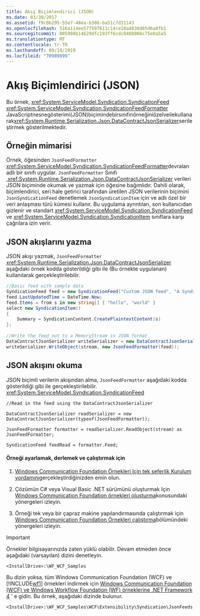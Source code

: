 ```yaml
---
title: Akış Biçimlendirici (JSON)
ms.date: 03/30/2017
ms.assetid: f9c0b295-55e7-48ea-b308-ba51c7d31143
ms.openlocfilehash: 516a114ee577597611c14ce10ad838d85d6a0fb1
ms.sourcegitcommit: 005980b14629dfc193ff6cdc040800bc75e0a5a5
ms.translationtype: MT
ms.contentlocale: tr-TR
ms.lasthandoff: 09/14/2019
ms.locfileid: "70989899"
---
```

# <a name="feed-formatter-json"></a>Akış Biçimlendirici (JSON)
Bu örnek, <xref:System.ServiceModel.Syndication.SyndicationFeed> <xref:System.ServiceModel.Syndication.SyndicationFeedFormatter> JavaScriptnesnegösterimi(JSON)biçimindebirsınıfınörneğiniözelveilekullanarak<xref:System.Runtime.Serialization.Json.DataContractJsonSerializer>serileştirmek gösterilmektedir.  
  
## <a name="architecture-of-the-sample"></a>Örneğin mimarisi  
 Örnek, öğesinden `JsonFeedFormatter` <xref:System.ServiceModel.Syndication.SyndicationFeedFormatter>devralan adlı bir sınıfı uygular. `JsonFeedFormatter` Sınıfı ,<xref:System.Runtime.Serialization.Json.DataContractJsonSerializer> verileri JSON biçiminde okumak ve yazmak için öğesine bağımlıdır. Dahili olarak, biçimlendirici, seri hale getirici tarafından üretilen JSON verilerinin biçimini `JsonSyndicationFeed` denetlemek `JsonSyndicationItem` için ve adlı özel bir veri anlaşması türü kümesi kullanır. Bu uygulama ayrıntıları, son kullanıcıdan gizlenir ve standart <xref:System.ServiceModel.Syndication.SyndicationFeed> ve <xref:System.ServiceModel.Syndication.SyndicationItem> sınıflara karşı çağrılara izin verir.  
  
## <a name="writing-json-feeds"></a>JSON akışlarını yazma  
 JSON akışı yazmak, `JsonFeedFormatter` <xref:System.Runtime.Serialization.Json.DataContractJsonSerializer> aşağıdaki örnek kodda gösterildiği gibi ile (Bu örnekte uygulanan) kullanılarak gerçekleştirilebilir.  
  
```csharp  
//Basic feed with sample data  
SyndicationFeed feed = new SyndicationFeed("Custom JSON feed", "A Syndication extensibility sample", null);  
feed.LastUpdatedTime = DateTime.Now;  
feed.Items = from s in new string[] { "hello", "world" }  
select new SyndicationItem()  
{  
    Summary = SyndicationContent.CreatePlaintextContent(s)  
};  
  
//Write the feed out to a MemoryStream in JSON format  
DataContractJsonSerializer writeSerializer = new DataContractJsonSerializer(typeof(JsonFeedFormatter));  
writeSerializer.WriteObject(stream, new JsonFeedFormatter(feed));  
```  
  
## <a name="reading-a-json-feed"></a>JSON akışını okuma  
 JSON biçimli verilerin akışından alma, `JsonFeedFormatter` aşağıdaki kodda gösterildiği gibi ile gerçekleştirilebilir. <xref:System.ServiceModel.Syndication.SyndicationFeed>  
  
 `//Read in the feed using the DataContractJsonSerializer`  
  
 `DataContractJsonSerializer readSerializer = new DataContractJsonSerializer(typeof(JsonFeedFormatter));`  
  
 `JsonFeedFormatter formatter = readSerializer.ReadObject(stream) as JsonFeedFormatter;`  
  
 `SyndicationFeed feedRead = formatter.Feed;`  
  
#### <a name="to-set-up-build-and-run-the-sample"></a>Örneği ayarlamak, derlemek ve çalıştırmak için  
  
1. [Windows Communication Foundation Örnekleri Için tek seferlik Kurulum yordamını](../../../../docs/framework/wcf/samples/one-time-setup-procedure-for-the-wcf-samples.md)gerçekleştirdiğinizden emin olun.  
  
2. Çözümün C# veya Visual Basic .NET sürümünü oluşturmak Için [Windows Communication Foundation örnekleri oluşturma](../../../../docs/framework/wcf/samples/building-the-samples.md)konusundaki yönergeleri izleyin.  
  
3. Örneği tek veya bir çapraz makine yapılandırmasında çalıştırmak için [Windows Communication Foundation Örnekleri çalıştırma](../../../../docs/framework/wcf/samples/running-the-samples.md)bölümündeki yönergeleri izleyin.  
  
> [!IMPORTANT]
> Örnekler bilgisayarınızda zaten yüklü olabilir. Devam etmeden önce aşağıdaki (varsayılan) dizini denetleyin.  
>   
> `<InstallDrive>:\WF_WCF_Samples`  
>   
> Bu dizin yoksa, tüm Windows Communication Foundation (WCF) ve [!INCLUDE[wf1](../../../../includes/wf1-md.md)] örnekleri indirmek için [Windows Communication Foundation (WCF) ve Windows Workflow Foundation (WF) örneklerine .NET Framework 4](https://go.microsoft.com/fwlink/?LinkId=150780) ' e gidin. Bu örnek, aşağıdaki dizinde bulunur.  
>   
> `<InstallDrive>:\WF_WCF_Samples\WCF\Extensibility\Syndication\JsonFeeds`  
